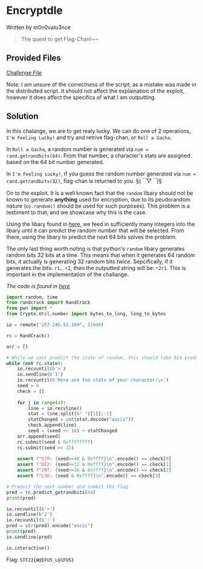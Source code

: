 # Encryptdle
Written by m0n0valu3nce

> The quest to get Flag-Chan!~~
## Provided Files 
[Challenge File](./assets/jagacha/jagacha.py)

Note: I am unsure of the correctness of the script, as a mistake was made in the distributed script. It should not affect the explaination of the exploit, however it does affect the specifics of what I am outputting. 

## Solution
In this chalange, we are to get realy lucky. We can do one of 2 operations, `I'm Feeling Lucky!` and try and retrive flag-chan, or `Roll a Gacha`. 

In `Roll a Gacha`, a random number is generated via `num = rand.getrandbits(64)`. From that number, a character's stats are assigned based on the 64 bit number generated. 

In `I'm Feeling Lucky!`, if you guess the random number generated via `num = rand.getrandbits(32)`, flag-chan is returned to you. §(*￣▽￣*)§

On to the exploit. It is a well known fact that the `random` libary should not be known to generate **anything** used for encryption, due to its peudorandom nature (`os.random()` should be used for such purposes). This problem is a testiment to that, and we showcase why this is the case. 

Using the libary found in [here](https://github.com/tna0y/Python-random-module-cracker), we feed in sufficiently many integers into the libary until it can predict the random number that will be selected. From there, using the libary to predict the next 64 bits solves the problem.

The only last thing worth noting is that python's `random` libary generates random bits 32 bits at a time. This means that when it generates 64 random bits, it actually is generating 32 random bits _twice_. Sepcifically, if it generates the bits: `r1, r2`, then the outputted string will be: `r2r1`. This is important in the implementation of the challange. 

_The code is found in [here](./assets/jagacha/solve.py)_

```py
import random, time
from randcrack import RandCrack
from pwn import *
from Crypto.Util.number import bytes_to_long, long_to_bytes

io = remote("157.245.52.169", 32048) 

rc = RandCrack()

arr = []

# While we cant predict the state of random, this should take 624 predictions
while (not rc.state):
	io.recvuntil(b'>')
	io.sendline(b'1')
	io.recvuntil(b'Here are the stats of your character:\n')
	seed = 0
	check = []
	
	for j in range(4):
		line = io.recvline()
		stat = line.split(b" ")[1][:-1]
		statChanged = int(stat.decode("ascii"))
		check.append(line)
		seed = (seed << 16) + statChanged
	arr.append(seed)
	rc.submit(seed & 0xffffffff)
	rc.submit(seed >> 32)
	
	assert f"STR: {seed>>48 & 0xffff}\n".encode() == check[0]
	assert f"DEX: {seed>>32 & 0xffff}\n".encode() == check[1]
	assert f"INT: {seed>>16 & 0xffff}\n".encode() == check[2]
	assert f"LUK: {seed & 0xffff}\n".encode() == check[3]

# Predict the next number and sumbit the flag
pred = rc.predict_getrandbits(64)
print(pred)

io.recvuntil(b'>')
io.sendline(b'2')
io.recvuntil(b':')
pred = str(pred).encode("ascii")
print(pred)
io.sendline(pred)

io.interactive()
```

Flag: `STF22{W@IFU5_L@1FU5}`
